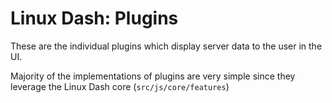 # Linux Dash: Plugins

These are the individual plugins which display server data to the user in the UI.

Majority of the implementations of plugins are very simple since they leverage the Linux Dash core (`src/js/core/features`)
